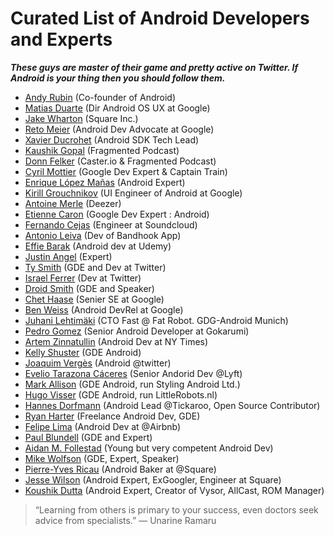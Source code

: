 # Curated List of Android Developers and Experts
 
 **_These guys are master of their game and pretty active on Twitter. If Android is your thing then you should follow them._**
 
* [Andy Rubin](https://twitter.com/Arubin) (Co-founder of Android)
* [Matias Duarte](https://twitter.com/MatiasDuarte) (Dir Android OS UX at Google)
* [Jake Wharton](https://github.com/JakeWharton) (Square Inc.)
* [Reto Meier](https://twitter.com/retomeier) (Android Dev Advocate at Google)
* [Xavier Ducrohet](https://twitter.com/droidxav) (Android SDK Tech Lead)
* [Kaushik Gopal](http://kaush.co) (Fragmented Podcast)
* [Donn Felker](http://www.donnfelker.com/about/) (Caster.io & Fragmented Podcast)
* [Cyril Mottier](http://cyrilmottier.com/about/) (Google Dev Expert & Captain Train)
* [Enrique López Mañas](https://twitter.com/eenriquelopez) (Android Expert)
* [Kirill Grouchnikov](https://twitter.com/kirillpixel) (UI Engineer of Android at Google)
* [Antoine Merle](https://twitter.com/antoine_merle) (Deezer)
* [Etienne Caron](https://twitter.com/kanawish) (Google Dev Expert : Android)
* [Fernando Cejas](https://twitter.com/fernando_cejas) (Engineer at Soundcloud)
* [Antonio Leiva](https://twitter.com/lime_cl) (Dev of Bandhook App)
* [Effie Barak](https://twitter.com/CodingChick) (Android dev at Udemy)
* [Justin Angel](https://twitter.com/JustinAngel) (Expert)
* [Ty Smith](https://twitter.com/tsmith) (GDE and Dev at Twitter)
* [Israel Ferrer](https://twitter.com/rallat) (Dev at Twitter)
* [Droid Smith](https://twitter.com/devunwired) (GDE and Speaker)
* [Chet Haase](https://twitter.com/chethaase) (Senier SE at Google)
* [Ben Weiss](https://twitter.com/keyboardsurfer) (Android DevRel at Google)
* [Juhani Lehtimäki](https://twitter.com/lehtimaeki) (CTO Fast @ Fat Robot. GDG-Android Munich)
* [Pedro Gomez](https://twitter.com/pedro_g_s) (Senior Android Developer at Gokarumi)
* [Artem Zinnatullin](https://twitter.com/artem_zin) (Android Dev at NY Times)
* [Kelly Shuster](https://twitter.com/KellyShuster) (GDE Android)
* [Joaquim Vergès](https://twitter.com/joenrv) (Android @twitter)
* [Evelio Tarazona Cáceres](https://twitter.com/eveliotc) (Senior Andorid Dev @Lyft)
* [Mark Allison](https://twitter.com/MarkIAllison) (GDE Android, run Styling Android Ltd.)
* [Hugo Visser](https://twitter.com/botteaap) (GDE Android, run LittleRobots.nl)
* [Hannes Dorfmann](https://twitter.com/sockeqwe) (Android Lead @Tickaroo, Open Source Contributor)
* [Ryan Harter](https://twitter.com/rharter) (Freelance Android Dev, GDE)
* [Felipe Lima](https://twitter.com/felipecsl) (Android Dev at @Airbnb)
* [Paul Blundell](https://twitter.com/blundell_apps) (GDE and Expert) 
* [Aidan M. Follestad](https://twitter.com/afollestad) (Young but very competent Android Dev)
* [Mike Wolfson](https://twitter.com/mikewolfson) (GDE, Expert, Speaker)
* [Pierre-Yves Ricau](https://twitter.com/Piwai) (Android Baker at @Square)
* [Jesse Wilson](https://twitter.com/jessewilson) (Android Expert, ExGoogler, Engineer at Square)
* [Koushik Dutta](https://twitter.com/koush) (Android Expert, Creator of Vysor, AllCast, ROM Manager)


> “Learning from others is primary to your success, even doctors seek advice from specialists.” 
― Unarine Ramaru
